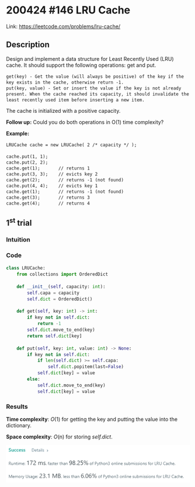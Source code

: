 # 200424 #146 LRU Cache
Link: https://leetcode.com/problems/lru-cache/

## Description
Design and implement a data structure for Least Recently Used (LRU) cache. It should support the following operations: get and put.

    get(key) - Get the value (will always be positive) of the key if the key exists in the cache, otherwise return -1.
    put(key, value) - Set or insert the value if the key is not already present. When the cache reached its capacity, it should invalidate the least recently used item before inserting a new item.

The cache is initialized with a positive capacity.

**Follow up:**
Could you do both operations in O(1) time complexity?

**Example:**

    LRUCache cache = new LRUCache( 2 /* capacity */ );

    cache.put(1, 1);
    cache.put(2, 2);
    cache.get(1);       // returns 1
    cache.put(3, 3);    // evicts key 2
    cache.get(2);       // returns -1 (not found)
    cache.put(4, 4);    // evicts key 1
    cache.get(1);       // returns -1 (not found)
    cache.get(3);       // returns 3
    cache.get(4);       // returns 4
 

## 1<sup>st</sup> trial

### Intuition


### Code
```python
class LRUCache:
    from collections import OrderedDict

    def __init__(self, capacity: int):
        self.capa = capacity
        self.dict = OrderedDict()

    def get(self, key: int) -> int:
        if key not in self.dict:
            return -1
        self.dict.move_to_end(key)
        return self.dict[key]

    def put(self, key: int, value: int) -> None:
        if key not in self.dict:
            if len(self.dict) >= self.capa:
                self.dict.popitem(last=False)
            self.dict[key] = value
        else:
            self.dict.move_to_end(key)
            self.dict[key] = value
```

### Results
**Time complexity**: *O*(1) for getting the key and putting the value into the dictionary.

**Space complexity**: *O*(n) for storing *self.dict*.

![1st trial](https://github.com/minyookim/DailyCoding/blob/master/200424%20%23146%20LRU%20Cache/1st%20trial.png)
